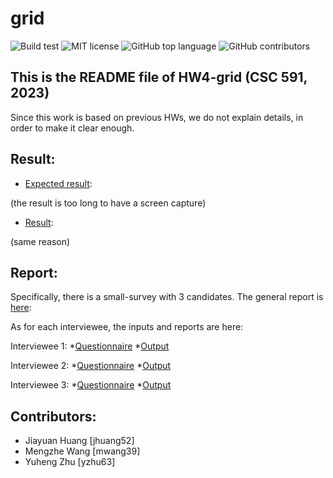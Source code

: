 # grid

![Build test](https://img.shields.io/github/actions/workflow/status/yzhu27/grid/test.yml)
![MIT license](https://img.shields.io/github/license/yzhu27/grid)
![GitHub top language](https://img.shields.io/github/languages/top/yzhu27/grid)
![GitHub contributors](https://img.shields.io/github/contributors/yzhu27/grid)

## This is the README file of HW4-grid (CSC 591, 2023)
Since this work is based on previous HWs, we do not explain details, in order to make it clear enough.

## Result:
* [Expected result](https://github.com/timm/tested/blob/main/etc/out/grid.out):

(the result is too long to have a screen capture)

* [Result](https://github.com/yzhu27/grid/blob/main/etc/out/grid.out):

(same reason)

## Report:

Specifically, there is a small-survey with 3 candidates. The general report is [here](https://github.com/yzhu27/grid/blob/main/repgrid_essay.md):

As for each interviewee, the inputs and reports are here:

Interviewee 1:
*[Questionnaire](https://github.com/yzhu27/grid/blob/main/etc/data/interviewee1.csv)
*[Output](https://github.com/yzhu27/grid/blob/main/etc/out/interviewee1.out)

Interviewee 2:
*[Questionnaire](https://github.com/yzhu27/grid/blob/main/etc/data/interviewee2.csv)
*[Output](https://github.com/yzhu27/grid/blob/main/etc/out/interviewee2.out)

Interviewee 3:
*[Questionnaire](https://github.com/yzhu27/grid/blob/main/etc/data/interviewee3.csv)
*[Output](https://github.com/yzhu27/grid/blob/main/etc/out/interviewee3.out)


## Contributors:
* Jiayuan Huang [jhuang52]
* Mengzhe Wang [mwang39]
* Yuheng Zhu [yzhu63]
